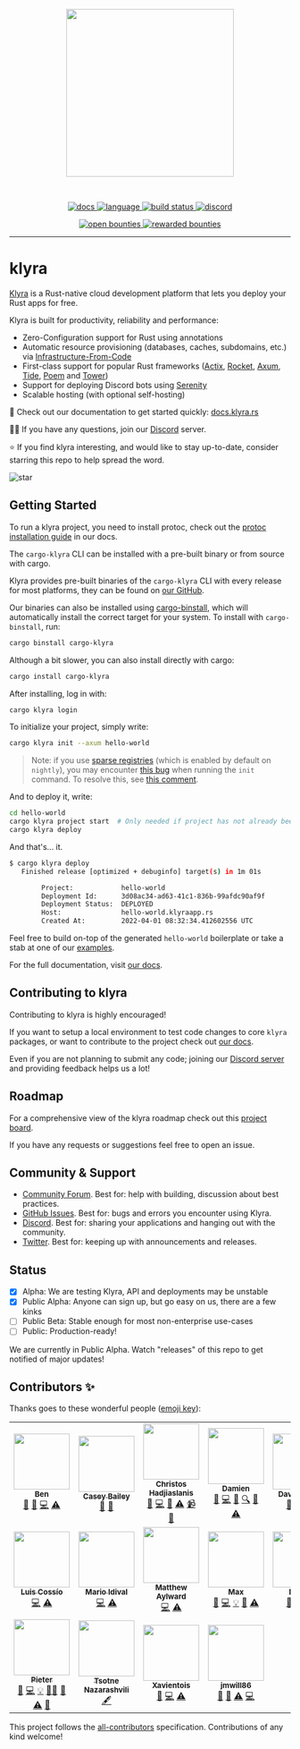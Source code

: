 <!-- markdownlint-disable -->
<p align="center">
<img width="300" src="https://raw.githubusercontent.com/klyra-hq/klyra/master/assets/logo-rectangle-transparent.png"/>
</p>
<br>
<p align=center>
  <a href="https://docs.rs/klyra-runtime">
    <img alt="docs" src="https://img.shields.io/badge/docs-reference-orange">
  </a>
  <a href="https://github.com/klyra-hq/klyra/search?l=rust">
    <img alt="language" src="https://img.shields.io/badge/language-Rust-orange.svg">
  </a>
  <a href="https://circleci.com/gh/klyra-hq/klyra/">
    <img alt="build status" src="https://circleci.com/gh/klyra-hq/klyra.svg?style=shield"/>
  </a>
  <a href="https://discord.gg/H33rRDTm3p">
    <img alt="discord" src="https://img.shields.io/discord/803236282088161321?logo=discord"/>
  </a>
</p>
<p align="center">
  <a href="https://console.algora.io/org/klyra/bounties?status=open">
    <img alt="open bounties" src="https://img.shields.io/endpoint?url=https%3A%2F%2Fconsole.algora.io%2Fapi%2Fshields%2Fklyra%2Fbounties%3Fstatus%3Dopen"/>
  </a>
  <a href="https://console.algora.io/org/klyra/bounties?status=completed">
    <img alt="rewarded bounties" src="https://img.shields.io/endpoint?url=https%3A%2F%2Fconsole.algora.io%2Fapi%2Fshields%2Fklyra%2Fbounties%3Fstatus%3Dcompleted"/>
  </a>
</p>
<!-- markdownlint-restore -->

---

# klyra

[Klyra](https://www.klyra.rs/) is a Rust-native cloud development platform that lets you deploy your Rust apps for free.

Klyra is built for productivity, reliability and performance:

- Zero-Configuration support for Rust using annotations
- Automatic resource provisioning (databases, caches, subdomains, etc.) via [Infrastructure-From-Code](https://www.klyra.rs/blog/2022/05/09/ifc)
- First-class support for popular Rust frameworks ([Actix](https://docs.klyra.rs/examples/actix), [Rocket](https://docs.klyra.rs/examples/rocket), [Axum](https://docs.klyra.rs/examples/axum),
  [Tide](https://docs.klyra.rs/examples/tide), [Poem](https://docs.klyra.rs/examples/poem) and [Tower](https://docs.klyra.rs/examples/tower))
- Support for deploying Discord bots using [Serenity](https://docs.klyra.rs/examples/serenity)
- Scalable hosting (with optional self-hosting)

📖 Check out our documentation to get started quickly: [docs.klyra.rs](https://docs.klyra.rs)

🙋‍♂️ If you have any questions, join our [Discord](https://discord.gg/klyra) server.

⭐ If you find klyra interesting, and would like to stay up-to-date, consider starring this repo to help spread the word.

![star](https://i.imgur.com/kLWmThm.gif)

## Getting Started

To run a klyra project, you need to install protoc, check out the [protoc installation guide](https://docs.klyra.rs/support/installing-protoc) in our docs.

The `cargo-klyra` CLI can be installed with a pre-built binary or from source with cargo.

Klyra provides pre-built binaries of the `cargo-klyra` CLI with every release
for most platforms, they can be found on [our GitHub](https://github.com/klyra-hq/klyra/releases/latest).

Our binaries can also be installed using [cargo-binstall](https://github.com/cargo-bins/cargo-binstall),
which will automatically install the correct target for your system.
To install with `cargo-binstall`, run:

```sh
cargo binstall cargo-klyra
```

Although a bit slower, you can also install directly with cargo:

```sh
cargo install cargo-klyra
```

After installing, log in with:

```sh
cargo klyra login
```

To initialize your project, simply write:

```bash
cargo klyra init --axum hello-world
```

> Note: if you use [sparse registries](https://blog.rust-lang.org/inside-rust/2023/01/30/cargo-sparse-protocol.html) (which
> is enabled by default on `nightly`), you may encounter [this bug](https://github.com/klyra-hq/klyra/issues/821) when 
> running the `init` command. To resolve this, see [this comment](https://github.com/klyra-hq/klyra/issues/821#issuecomment-1525317860).

And to deploy it, write:

```bash
cd hello-world
cargo klyra project start  # Only needed if project has not already been created during init
cargo klyra deploy
```

And that's... it.

```bash
$ cargo klyra deploy
   Finished release [optimized + debuginfo] target(s) in 1m 01s

        Project:            hello-world
        Deployment Id:      3d08ac34-ad63-41c1-836b-99afdc90af9f
        Deployment Status:  DEPLOYED
        Host:               hello-world.klyraapp.rs
        Created At:         2022-04-01 08:32:34.412602556 UTC
```

Feel free to build on-top of the generated `hello-world` boilerplate or take a stab at one of our [examples](https://docs.klyra.rs/examples/axum).

For the full documentation, visit [our docs](https://docs.klyra.rs).

## Contributing to klyra

Contributing to klyra is highly encouraged!

If you want to setup a local environment to test code changes to core `klyra` packages, or want to contribute to the project check out [our docs](https://docs.klyra.rs/community/contribute).

Even if you are not planning to submit any code; joining our [Discord server](https://discord.gg/klyra) and providing feedback helps us a lot!

## Roadmap

For a comprehensive view of the klyra roadmap check out this [project board](https://github.com/orgs/klyra-hq/projects/4).

If you have any requests or suggestions feel free to open an issue.

## Community & Support

- [Community Forum](https://github.com/klyra-hq/klyra/discussions). Best for: help with building, discussion about best practices.
- [GitHub Issues](https://github.com/klyra-hq/klyra/issues). Best for: bugs and errors you encounter using Klyra.
- [Discord](https://discord.gg/klyra). Best for: sharing your applications and hanging out with the community.
- [Twitter](https://twitter.com/klyra_dev). Best for: keeping up with announcements and releases.

## Status

- [x] Alpha: We are testing Klyra, API and deployments may be unstable
- [x] Public Alpha: Anyone can sign up, but go easy on us,
  there are a few kinks
- [ ] Public Beta: Stable enough for most non-enterprise use-cases
- [ ] Public: Production-ready!

We are currently in Public Alpha. Watch "releases" of this repo to get
notified of major updates!

## Contributors ✨

Thanks goes to these wonderful people ([emoji key](https://allcontributors.org/docs/en/emoji-key)):

<!-- ALL-CONTRIBUTORS-LIST:START - Do not remove or modify this section -->
<!-- prettier-ignore-start -->
<!-- markdownlint-disable -->
<table>
  <tr>
    <td align="center"><a href="https://kaleidawave.github.io/"><img src="https://avatars.githubusercontent.com/u/26967284?v=4?s=100" width="100px;" alt=""/><br /><sub><b>Ben</b></sub></a><br /><a href="#blog-kaleidawave" title="Blogposts">📝</a> <a href="https://github.com/klyra-hq/klyra/issues?q=author%3Akaleidawave" title="Bug reports">🐛</a> <a href="https://github.com/klyra-hq/klyra/commits?author=kaleidawave" title="Code">💻</a> <a href="https://github.com/klyra-hq/klyra/commits?author=kaleidawave" title="Tests">⚠️</a></td>
    <td align="center"><a href="https://github.com/SonicZentropy"><img src="https://avatars.githubusercontent.com/u/12196028?v=4?s=100" width="100px;" alt=""/><br /><sub><b>Casey Bailey</b></sub></a><br /><a href="https://github.com/klyra-hq/klyra/issues?q=author%3ASonicZentropy" title="Bug reports">🐛</a> <a href="https://github.com/klyra-hq/klyra/commits?author=SonicZentropy" title="Documentation">📖</a></td>
    <td align="center"><a href="https://github.com/christoshadjiaslanis"><img src="https://avatars.githubusercontent.com/u/14791384?v=4?s=100" width="100px;" alt=""/><br /><sub><b>Christos Hadjiaslanis</b></sub></a><br /><a href="#blog-christoshadjiaslanis" title="Blogposts">📝</a> <a href="https://github.com/klyra-hq/klyra/commits?author=christoshadjiaslanis" title="Code">💻</a> <a href="https://github.com/klyra-hq/klyra/pulls?q=is%3Apr+reviewed-by%3Achristoshadjiaslanis" title="Reviewed Pull Requests">👀</a> <a href="https://github.com/klyra-hq/klyra/commits?author=christoshadjiaslanis" title="Tests">⚠️</a> <a href="#video-christoshadjiaslanis" title="Videos">📹</a> <a href="https://github.com/klyra-hq/klyra/issues?q=author%3Achristoshadjiaslanis" title="Bug reports">🐛</a></td>
    <td align="center"><a href="https://github.com/brokad"><img src="https://avatars.githubusercontent.com/u/13315034?v=4?s=100" width="100px;" alt=""/><br /><sub><b>Damien</b></sub></a><br /><a href="https://github.com/klyra-hq/klyra/issues?q=author%3Abrokad" title="Bug reports">🐛</a> <a href="https://github.com/klyra-hq/klyra/commits?author=brokad" title="Code">💻</a> <a href="https://github.com/klyra-hq/klyra/commits?author=brokad" title="Documentation">📖</a> <a href="#fundingFinding-brokad" title="Funding Finding">🔍</a> <a href="https://github.com/klyra-hq/klyra/pulls?q=is%3Apr+reviewed-by%3Abrokad" title="Reviewed Pull Requests">👀</a> <a href="https://github.com/klyra-hq/klyra/commits?author=brokad" title="Tests">⚠️</a></td>
    <td align="center"><a href="http://alsuren.github.io/"><img src="https://avatars.githubusercontent.com/u/254647?v=4?s=100" width="100px;" alt=""/><br /><sub><b>David Laban</b></sub></a><br /><a href="https://github.com/klyra-hq/klyra/issues?q=author%3Aalsuren" title="Bug reports">🐛</a> <a href="https://github.com/klyra-hq/klyra/commits?author=alsuren" title="Code">💻</a> <a href="https://github.com/klyra-hq/klyra/commits?author=alsuren" title="Tests">⚠️</a></td>
    <td align="center"><a href="https://github.com/ivancernja"><img src="https://avatars.githubusercontent.com/u/14149737?v=4?s=100" width="100px;" alt=""/><br /><sub><b>Ivan</b></sub></a><br /><a href="#blog-ivancernja" title="Blogposts">📝</a> <a href="https://github.com/klyra-hq/klyra/issues?q=author%3Aivancernja" title="Bug reports">🐛</a> <a href="https://github.com/klyra-hq/klyra/commits?author=ivancernja" title="Code">💻</a> <a href="https://github.com/klyra-hq/klyra/commits?author=ivancernja" title="Tests">⚠️</a></td>
    <td align="center"><a href="https://github.com/lilianmoraru"><img src="https://avatars.githubusercontent.com/u/621738?v=4?s=100" width="100px;" alt=""/><br /><sub><b>Lilian Anatolie Moraru</b></sub></a><br /><a href="#content-lilianmoraru" title="Content">🖋</a></td>
  </tr>
  <tr>
    <td align="center"><a href="https://github.com/coszio"><img src="https://avatars.githubusercontent.com/u/62079184?v=4?s=100" width="100px;" alt=""/><br /><sub><b>Luis Cossío</b></sub></a><br /><a href="https://github.com/klyra-hq/klyra/commits?author=coszio" title="Code">💻</a> <a href="https://github.com/klyra-hq/klyra/commits?author=coszio" title="Tests">⚠️</a></td>
    <td align="center"><a href="https://github.com/marioidival"><img src="https://avatars.githubusercontent.com/u/1129263?v=4?s=100" width="100px;" alt=""/><br /><sub><b>Mario Idival</b></sub></a><br /><a href="https://github.com/klyra-hq/klyra/commits?author=marioidival" title="Code">💻</a> <a href="https://github.com/klyra-hq/klyra/commits?author=marioidival" title="Tests">⚠️</a></td>
    <td align="center"><a href="https://github.com/Butch78"><img src="https://avatars.githubusercontent.com/u/19205392?v=4?s=100" width="100px;" alt=""/><br /><sub><b>Matthew Aylward </b></sub></a><br /><a href="https://github.com/klyra-hq/klyra/commits?author=Butch78" title="Code">💻</a> <a href="https://github.com/klyra-hq/klyra/commits?author=Butch78" title="Tests">⚠️</a></td>
    <td align="center"><a href="https://github.com/bmoxb"><img src="https://avatars.githubusercontent.com/u/42641081?v=4?s=100" width="100px;" alt=""/><br /><sub><b>Max</b></sub></a><br /><a href="https://github.com/klyra-hq/klyra/issues?q=author%3Abmoxb" title="Bug reports">🐛</a> <a href="https://github.com/klyra-hq/klyra/commits?author=bmoxb" title="Code">💻</a> <a href="#example-bmoxb" title="Examples">💡</a> <a href="https://github.com/klyra-hq/klyra/pulls?q=is%3Apr+reviewed-by%3Abmoxb" title="Reviewed Pull Requests">👀</a> <a href="https://github.com/klyra-hq/klyra/commits?author=bmoxb" title="Tests">⚠️</a></td>
    <td align="center"><a href="https://github.com/nahuakang"><img src="https://avatars.githubusercontent.com/u/18533347?v=4?s=100" width="100px;" alt=""/><br /><sub><b>Nahua</b></sub></a><br /><a href="https://github.com/klyra-hq/klyra/issues?q=author%3Anahuakang" title="Bug reports">🐛</a> <a href="https://github.com/klyra-hq/klyra/commits?author=nahuakang" title="Code">💻</a> <a href="https://github.com/klyra-hq/klyra/commits?author=nahuakang" title="Tests">⚠️</a></td>
    <td align="center"><a href="https://github.com/nodard"><img src="https://avatars.githubusercontent.com/u/12720758?v=4?s=100" width="100px;" alt=""/><br /><sub><b>Nodar Daneliya</b></sub></a><br /><a href="#business-nodard" title="Business development">💼</a> <a href="#fundingFinding-nodard" title="Funding Finding">🔍</a></td>
    <td align="center"><a href="https://github.com/oddgrd"><img src="https://avatars.githubusercontent.com/u/29732646?v=4?s=100" width="100px;" alt=""/><br /><sub><b>Oddbjørn Grødem</b></sub></a><br /><a href="https://github.com/klyra-hq/klyra/commits?author=oddgrd" title="Code">💻</a> <a href="https://github.com/klyra-hq/klyra/commits?author=oddgrd" title="Tests">⚠️</a></td>
  </tr>
  <tr>
    <td align="center"><a href="https://github.com/chesedo"><img src="https://avatars.githubusercontent.com/u/5367103?v=4?s=100" width="100px;" alt=""/><br /><sub><b>Pieter</b></sub></a><br /><a href="https://github.com/klyra-hq/klyra/issues?q=author%3Achesedo" title="Bug reports">🐛</a> <a href="https://github.com/klyra-hq/klyra/commits?author=chesedo" title="Code">💻</a> <a href="#example-chesedo" title="Examples">💡</a> <a href="#mentoring-chesedo" title="Mentoring">🧑‍🏫</a> <a href="https://github.com/klyra-hq/klyra/pulls?q=is%3Apr+reviewed-by%3Achesedo" title="Reviewed Pull Requests">👀</a> <a href="https://github.com/klyra-hq/klyra/commits?author=chesedo" title="Tests">⚠️</a> <a href="https://github.com/klyra-hq/klyra/commits?author=chesedo" title="Documentation">📖</a></td>
    <td align="center"><a href="https://github.com/thecotne"><img src="https://avatars.githubusercontent.com/u/1606993?v=4?s=100" width="100px;" alt=""/><br /><sub><b>Tsotne Nazarashvili</b></sub></a><br /><a href="#content-thecotne" title="Content">🖋</a></td>
    <td align="center"><a href="https://github.com/Xavientois"><img src="https://avatars.githubusercontent.com/u/34867186?v=4?s=100" width="100px;" alt=""/><br /><sub><b>Xavientois</b></sub></a><br /><a href="https://github.com/klyra-hq/klyra/issues?q=author%3AXavientois" title="Bug reports">🐛</a> <a href="https://github.com/klyra-hq/klyra/commits?author=Xavientois" title="Code">💻</a> <a href="https://github.com/klyra-hq/klyra/commits?author=Xavientois" title="Tests">⚠️</a></td>
    <td align="center"><a href="https://thesnugco.com/"><img src="https://avatars.githubusercontent.com/u/19667780?v=4?s=100" width="100px;" alt=""/><br /><sub><b>jmwill86</b></sub></a><br /><a href="https://github.com/klyra-hq/klyra/issues?q=author%3Ajmwill86" title="Bug reports">🐛</a> <a href="https://github.com/klyra-hq/klyra/commits?author=jmwill86" title="Documentation">📖</a> <a href="https://github.com/klyra-hq/klyra/commits?author=jmwill86" title="Tests">⚠️</a> <a href="https://github.com/klyra-hq/klyra/commits?author=jmwill86" title="Code">💻</a></td>
  </tr>
</table>

<!-- markdownlint-restore -->
<!-- prettier-ignore-end -->

<!-- ALL-CONTRIBUTORS-LIST:END -->

This project follows the [all-contributors](https://github.com/all-contributors/all-contributors) specification. Contributions of any kind welcome!
